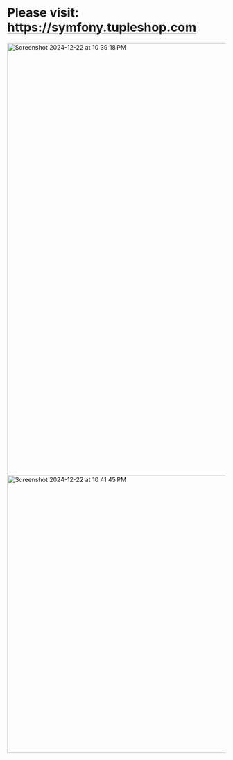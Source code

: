 <h1>Please visit: <a href="https://symfony.tupleshop.com">https://symfony.tupleshop.com</a></h1>

<img width="998" alt="Screenshot 2024-12-22 at 10 39 18 PM" src="https://github.com/user-attachments/assets/40d42069-c511-418e-a180-d00ded5315d4" />



<img width="642" alt="Screenshot 2024-12-22 at 10 41 45 PM" src="https://github.com/user-attachments/assets/a9bdb38e-c970-42df-ae11-e056e0914932" />
